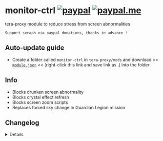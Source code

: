 # monitor-ctrl [![paypal](https://img.shields.io/badge/paypal-donate-333333.svg?colorA=253B80&colorB=333333)](https://www.paypal.com/cgi-bin/webscr?cmd=_s-xclick&hosted_button_id=B7QQJZV9L5P2J&source=url) [![paypal.me](https://img.shields.io/badge/paypal.me-donate-333333.svg?colorA=169BD7&colorB=333333)](https://www.paypal.me/seraphinush)
tera-proxy module to reduce stress from screen abnormalities
```
Support seraph via paypal donations, thanks in advance !
```

## Auto-update guide
- Create a folder called `monitor-ctrl` in `tera-proxy/mods` and download >> [`module.json`](https://raw.githubusercontent.com/seraphinush-gaming/monitor-ctrl/master/module.json) << (right-click this link and save link as..) into the folder

## Info
- Blocks drunken screen abnormality
- Blocks crystal effect refresh
- Blocks screen zoom scripts
- Replaces forced sky change in Guardian Legion mission

## Changelog
<details>

    1.29
    - Added forced sky change replacement
    1.28
    - Added hot-reload support
    1.27
    - Updated config.js for patch 77
    1.26
    - Updated for caali-proxy-nextgen
    1.25
    - Updated from `dispatch` to `mod`
    1.24
    - Refactored files into `config.js`
    1.23
    - Added auto-update support
    1.22
    - Initial commit

</details>
